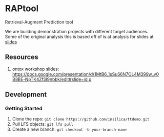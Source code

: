 # RAPtool
Retrieval-Augment Prediction tool


We are building demonstration projects with different target audiences. Some of the original analysis this is based off of is at analysis for slides at [slides](https://docs.google.com/presentation/u/1/d/1qVXcFiqDb4BzUHOd_m3nPXdWe1adilV8Tk-_kzJkgHs/edit#slide=id.p)

## Resources
1. ontox workshop slides: https://docs.google.com/presentation/d/1MtB6_1sSu66N7OL4M399w_v0B8BE-NpTK4ZfSl9nbbk/edit#slide=id.p

## Development
### Getting Started

1. Clone the repo: `git clone https://github.com/insilica/ttdemo.git`
2. Pull LFS objects: `git lfs pull`
3. Create a new branch: `git checkout -b your-branch-name`
